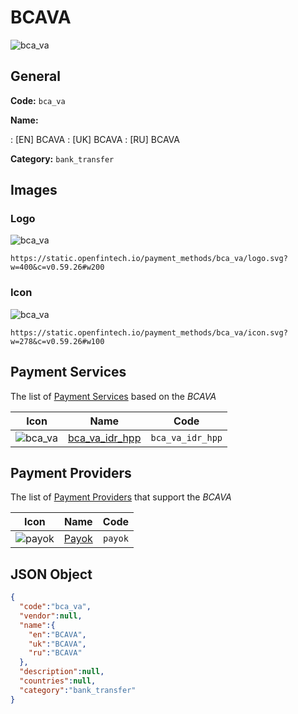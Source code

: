 
# BCAVA 
![bca_va](https://static.openfintech.io/payment_methods/bca_va/logo.svg?w=400&c=v0.59.26#w200)  

## General 
**Code:** `bca_va` 
 
**Name:** 
 
:	[EN] BCAVA 
:	[UK] BCAVA 
:	[RU] BCAVA 
 
**Category:** `bank_transfer` 
 

## Images 

### Logo 
![bca_va](https://static.openfintech.io/payment_methods/bca_va/logo.svg?w=400&c=v0.59.26#w200)  

```
https://static.openfintech.io/payment_methods/bca_va/logo.svg?w=400&c=v0.59.26#w200
```  

### Icon 
![bca_va](https://static.openfintech.io/payment_methods/bca_va/icon.svg?w=278&c=v0.59.26#w100)  

```
https://static.openfintech.io/payment_methods/bca_va/icon.svg?w=278&c=v0.59.26#w100
```  

## Payment Services 
 
The list of [Payment Services](/payment-services/) based on the _BCAVA_ 

|Icon|Name|Code| 
|:---:|:---:|:---:| 
|![bca_va](https://static.openfintech.io/payment_methods/bca_va/icon.svg?w=278&c=v0.59.26#w100) |[bca_va_idr_hpp](/payment-services/bca_va_idr_hpp/)|`bca_va_idr_hpp`| 
 

## Payment Providers 
 
The list of [Payment Providers](/payment-providers/) that support the _BCAVA_ 

|Icon|Name|Code| 
|:---:|:---:|:---:| 
|![payok](https://static.openfintech.io/payment_providers/payok/icon.png?w=278&c=v0.59.26#w100) |[Payok](/payment-providers/payok/)|`payok`| 
 

## JSON Object 

```json
{
  "code":"bca_va",
  "vendor":null,
  "name":{
    "en":"BCAVA",
    "uk":"BCAVA",
    "ru":"BCAVA"
  },
  "description":null,
  "countries":null,
  "category":"bank_transfer"
}
```  
